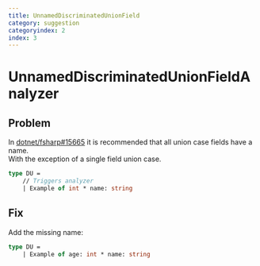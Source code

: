 ```yaml
---
title: UnnamedDiscriminatedUnionField
category: suggestion
categoryindex: 2
index: 3
---
```

# UnnamedDiscriminatedUnionFieldAnalyzer

## Problem

In [dotnet/fsharp#15665](https://github.com/dotnet/fsharp/issues/15665) it is recommended that all union case fields have a name.  
With the exception of a single field union case.

```fsharp
type DU =
    // Triggers analyzer 
    | Example of int * name: string
```

## Fix

Add the missing name:

```fsharp
type DU =
    | Example of age: int * name: string
```
